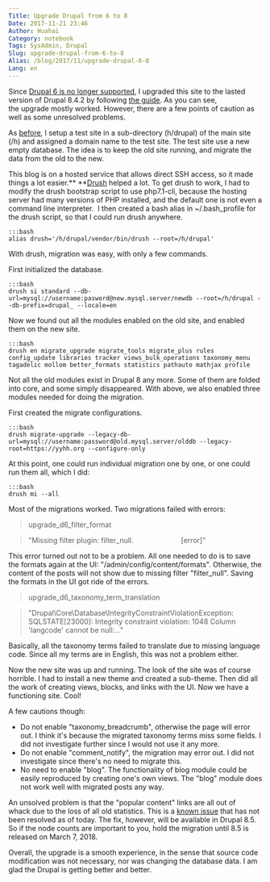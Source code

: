 ```yaml
---
Title: Upgrade Drupal from 6 to 8
Date: 2017-11-21 23:46
Author: Huahai
Category: notebook
Tags: SysAdmin, Drupal
Slug: upgrade-drupal-from-6-to-8
Alias: /blog/2017/11/upgrade-drupal-6-8
Lang: en
---
```


Since [Drupal 6 is no longer supported](https://www.drupal.org/forum/general/news-and-announcements/2015-11-09/drupal-6-end-of-life-announcement), I upgraded this site to the lasted version of Drupal 8.4.2 by following [the guide](https://www.drupal.org/docs/8/upgrade/upgrading-from-drupal-6-or-7-to-drupal-8). As you can see, the upgrade mostly worked. However, there are a few points of caution as well as some unresolved problems.

As [before](https://yyhh.org/blog/2011/07/upgrade-drupal-almost-zero-down-time), I setup a test site in a sub-directory (h/drupal) of the main site (/h) and assigned a domain name to the test site. The test site use a new empty database. The idea is to keep the old site running, and migrate the data from the old to the new. 

This blog is on a hosted service that allows direct SSH access, so it made things a lot easier.** **[Drush](https://www.drush.org/en/master/) helped a lot. To get drush to work, I had to modify the drush bootstrap script to use php7.1-cli, because the hosting server had many versions of PHP installed, and the default one is not even a command line interpreter.  I then created a bash alias in ~/.bash\_profile for the drush script, so that I could run drush anywhere. 
    
    :::bash
    alias drush='/h/drupal/vendor/bin/drush --root=/h/drupal'

With drush, migration was easy, with only a few commands.

First initialized the database.

    :::bash
    drush si standard --db-url=mysql://username:pasword@new.mysql.server/newdb --root=/h/drupal --db-prefix=drupal_ --locale=en

Now we found out all the modules enabled on the old site, and enabled them on the new site. 

    :::bash
    drush en migrate_upgrade migrate_tools migrate_plus rules config_update libraries tracker views_bulk_operations taxonomy_menu tagadelic mollom better_formats statistics pathauto mathjax profile

Not all the old modules exist in Drupal 8 any more. Some of them are folded into core, and some simply disappeared. With above, we also enabled three modules needed for doing the migration.

First created the migrate configurations.

    :::bash
    drush migrate-upgrade --legacy-db-url=mysql://username:password@old.mysql.server/olddb --legacy-root=https://yyhh.org --configure-only

At this point, one could run individual migration one by one, or one could run them all, which I did:

    :::bash
    drush mi --all

Most of the migrations worked. Two migrations failed with errors: 

>   upgrade\_d6\_filter\_format

> "Missing filter plugin: filter\_null.                        \[error\]"

This error turned out not to be a problem. All one needed to do is to save the formats again at the UI: "/admin/config/content/formats". Otherwise, the content of the posts will not show due to missing filter "filter\_null". Saving the formats in the UI got ride of the errors.

>   upgrade\_d6\_taxonomy\_term\_translation

> "Drupal\\Core\\Database\\IntegrityConstraintViolationException: SQLSTATE\[23000\]: Integrity constraint violation: 1048 Column 'langcode' cannot be null:..."

Basically, all the taxonomy terms failed to translate due to missing language code. Since all my terms are in English, this was not a problem either.

Now the new site was up and running. The look of the site was of course horrible. I had to install a new theme and created a sub-theme. Then did all the work of creating views, blocks, and links with the UI. Now we have a functioning site. Cool!

A few cautions though:

-   Do not enable "taxonomy\_breadcrumb", otherwise the page will error out. I think it's because the migrated taxonomy terms miss some fields. I did not investigate further since I would not use it any more.
-   Do not enable "comment\_notify", the migration may error out. I did not investigate since there's no need to migrate this.
-   No need to enable "blog". The functionality of blog module could be easily reproduced by creating one's own views. The "blog" module does not work well with migrated posts any way.

An unsolved problem is that the "popular content" links are all out of whack due to the loss of all old statistics. This is a [known issue](https://www.drupal.org/node/2500521) that has not been resolved as of today. The fix, however, will be available in Drupal 8.5. So if the node counts are important to you, hold the migration until 8.5 is released on March 7, 2018.

Overall, the upgrade is a smooth experience, in the sense that source code modification was not necessary, nor was changing the database data. I am glad the Drupal is getting better and better.
